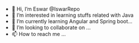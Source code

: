 - 👋 Hi, I’m Eswar @IswarRepo
- 👀 I’m interested in learning stuffs related with Java
- 🌱 I’m currently learning Angular and Spring boot...
- 💞️ I’m looking to collaborate on ...
- 📫 How to reach me ...

<!---
IswarRepo/IswarRepo is a ✨ special ✨ repository because its `README.md` (this file) appears on your GitHub profile.
You can click the Preview link to take a look at your changes.
--->
